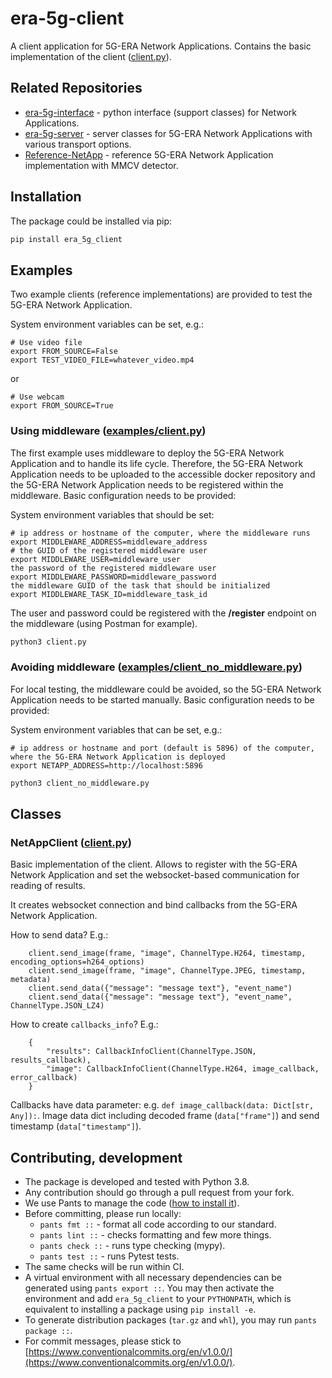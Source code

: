 # era-5g-client

A client application for 5G-ERA Network Applications. Contains the basic implementation of the client ([client.py](era_5g_client/client.py)).

## Related Repositories

- [era-5g-interface](https://github.com/5G-ERA/era-5g-interface) - python interface (support classes) for Network 
  Applications.
- [era-5g-server](https://github.com/5G-ERA/era-5g-server) - server classes for 5G-ERA Network Applications with 
  various transport options.
- [Reference-NetApp](https://github.com/5G-ERA/Reference-NetApp) - reference 5G-ERA Network Application implementation
  with MMCV detector.

## Installation

The package could be installed via pip:

```bash
pip install era_5g_client
```

## Examples

Two example clients (reference implementations) are provided to test the 5G-ERA Network Application.

System environment variables can be set, e.g.:
```
# Use video file
export FROM_SOURCE=False
export TEST_VIDEO_FILE=whatever_video.mp4
```
or
```
# Use webcam
export FROM_SOURCE=True
```

### Using middleware ([examples/client.py](examples/client.py))

The first example uses middleware to deploy the 5G-ERA Network Application and to handle its life cycle. 
Therefore, the 5G-ERA Network Application needs to be uploaded to the accessible docker repository and the 5G-ERA 
Network Application needs to be registered within the middleware. Basic configuration needs to be provided:

System environment variables that should be set:

```
# ip address or hostname of the computer, where the middleware runs
export MIDDLEWARE_ADDRESS=middleware_address
# the GUID of the registered middleware user
export MIDDLEWARE_USER=middleware_user
the password of the registered middleware user
export MIDDLEWARE_PASSWORD=middleware_password
the middleware GUID of the task that should be initialized
export MIDDLEWARE_TASK_ID=middleware_task_id
```

The user and password could be registered with the **/register** endpoint on the middleware 
(using Postman for example).

```bash
python3 client.py
```

### Avoiding middleware ([examples/client_no_middleware.py](examples/client_no_middleware.py))

For local testing, the middleware could be avoided, so the 5G-ERA Network Application needs to be started manually. 
Basic configuration needs to be provided:

System environment variables that can be set, e.g.:

```
# ip address or hostname and port (default is 5896) of the computer, where the 5G-ERA Network Application is deployed
export NETAPP_ADDRESS=http://localhost:5896
```

```bash
python3 client_no_middleware.py
```

## Classes

### NetAppClient ([client.py](era_5g_client/client.py))

Basic implementation of the client. Allows to register with the 5G-ERA Network Application and set the websocket-based 
communication for reading of results.

It creates websocket connection and bind callbacks from the 5G-ERA Network Application.

How to send data? E.g.:

        client.send_image(frame, "image", ChannelType.H264, timestamp, encoding_options=h264_options)
        client.send_image(frame, "image", ChannelType.JPEG, timestamp, metadata)
        client.send_data({"message": "message text"}, "event_name")
        client.send_data({"message": "message text"}, "event_name", ChannelType.JSON_LZ4)

How to create `callbacks_info`? E.g.:

        {
            "results": CallbackInfoClient(ChannelType.JSON, results_callback),
            "image": CallbackInfoClient(ChannelType.H264, image_callback, error_callback)
        }

Callbacks have data parameter: e.g. `def image_callback(data: Dict[str, Any]):`.
Image data dict including decoded frame (`data["frame"]`) and send timestamp (`data["timestamp"]`).

## Contributing, development

- The package is developed and tested with Python 3.8.
- Any contribution should go through a pull request from your fork.
- We use Pants to manage the code ([how to install it](https://www.pantsbuild.org/docs/installation)).
- Before committing, please run locally:
  - `pants fmt ::` - format all code according to our standard.
  - `pants lint ::` - checks formatting and few more things.
  - `pants check ::` - runs type checking (mypy).
  - `pants test ::` - runs Pytest tests.
- The same checks will be run within CI.
- A virtual environment with all necessary dependencies can be generated using `pants export ::`. 
  You may then activate the environment and add `era_5g_client` to your `PYTHONPATH`, which is equivalent 
  to installing a package using `pip install -e`.
- To generate distribution packages (`tar.gz` and `whl`), you may run `pants package ::`.
- For commit messages, please stick to 
[https://www.conventionalcommits.org/en/v1.0.0/](https://www.conventionalcommits.org/en/v1.0.0/).
